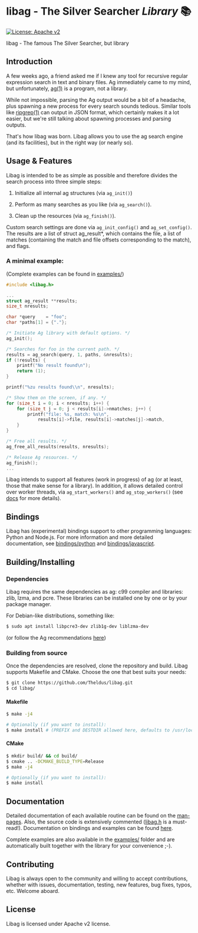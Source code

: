 # libag - The Silver Searcher _Library_ 📚
[![License: Apache v2](https://img.shields.io/badge/license-Apache%20v2-orange)](https://opensource.org/licenses/Apache-2.0)

libag - The famous The Silver Searcher, but library

## Introduction
A few weeks ago, a friend asked me if I knew any tool for recursive regular
expression search in text and binary files. Ag immediately came to my mind,
but unfortunately, [ag(1)](https://github.com/ggreer/the_silver_searcher) is a
program, not a library.

While not impossible, parsing the Ag output would be a bit of a headache, plus
spawning a new process for every search sounds tedious. Similar tools like
[ripgrep(1)](https://github.com/BurntSushi/ripgrep) can output in JSON format,
which certainly makes it a lot easier, but we're still talking about spawning
processes and parsing outputs.

That's how libag was born. Libag allows you to use the ag search engine (and its
facilities), but in the right way (or nearly so).

## Usage & Features
Libag is intended to be as simple as possible and therefore divides the search
process into three simple steps:
1. Initialize all internal ag structures
(via `ag_init()`)

2. Perform as many searches as you like (via `ag_search()`).

3. Clean up the resources (via `ag_finish()`).

Custom search settings are done via `ag_init_config()` and `ag_set_config()`.
The results are a list of struct ag_result*, which contains the file, a list of
matches (containing the match and file offsets corresponding to the match), and
flags.

### A minimal example:
(Complete examples can be found in
[examples/](https://github.com/Theldus/libag/tree/master/examples))
```c
#include <libag.h>

...
struct ag_result **results;
size_t nresults;

char *query    = "foo";
char *paths[1] = {"."};

/* Initiate Ag library with default options. */
ag_init();

/* Searches for foo in the current path. */
results = ag_search(query, 1, paths, &nresults);
if (!results) {
    printf("No result found\n");
    return (1);
}

printf("%zu results found\\n", nresults);

/* Show them on the screen, if any. */
for (size_t i = 0; i < nresults; i++) {
    for (size_t j = 0; j < results[i]->nmatches; j++) {
        printf("file: %s, match: %s\n",
            results[i]->file, results[i]->matches[j]->match,
    }
}

/* Free all results. */
ag_free_all_results(results, nresults);

/* Release Ag resources. */
ag_finish();
...
```

Libag intends to support all features (work in progress) of ag (or at least,
those that make sense for a library). In addition, it allows detailed control
over worker threads, via `ag_start_workers()` and `ag_stop_workers()` (see
[docs](https://github.com/Theldus/libag#documentation) for more details).

## Bindings
Libag has (experimental) bindings support to other programming languages:
Python and Node.js. For more information and more detailed documentation, see
[bindings/python](https://github.com/Theldus/libag/tree/master/bindings/python)
and
[bindings/javascript](https://github.com/Theldus/libag/tree/master/bindings/javascript).

## Building/Installing
### Dependencies
Libag requires the same dependencies as ag: c99 compiler and libraries: zlib,
lzma, and pcre. These libraries can be installed one by one or by your package
manager.

For Debian-like distributions, something like:
```bash
$ sudo apt install libpcre3-dev zlib1g-dev liblzma-dev
```
(or follow the Ag recommendations
[here](https://github.com/ggreer/the_silver_searcher/blob/a61f1780b64266587e7bc30f0f5f71c6cca97c0f/README.md#building-master))

### Building from source
Once the dependencies are resolved, clone the repository and build. Libag
supports Makefile and CMake. Choose the one that best suits your needs:

 ```bash
 $ git clone https://github.com/Theldus/libag.git
 $ cd libag/
 ```

 #### Makefile
 ```bash
 $ make -j4

 # Optionally (if you want to install):
 $ make install # (PREFIX and DESTDIR allowed here, defaults to /usr/local/)
 ```

 #### CMake
 ```bash
 $ mkdir build/ && cd build/
 $ cmake .. -DCMAKE_BUILD_TYPE=Release
 $ make -j4

 # Optionally (if you want to install):
 $ make install
 ```

 ## Documentation
Detailed documentation of each available routine can be found on the
[man-pages](https://github.com/Theldus/libag/tree/master/doc/man3).
Also, the source code is extensively commented
([libag.h](https://github.com/Theldus/libag/blob/master/libag.h) is a
must-read!). Documentation on bindings and examples can be found
[here](https://github.com/Theldus/libag/tree/master/bindings/python).

Complete examples are also available in the
[examples/](https://github.com/Theldus/libag/tree/master/examples) folder
and are automatically built together with the library for your
convenience ;-).

## Contributing
Libag is always open to the community and willing to accept contributions,
whether with issues, documentation, testing, new features, bug fixes, typos,
etc. Welcome aboard.

## License
Libag is licensed under Apache v2 license.
